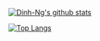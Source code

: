 <a href="https://github.com/anuraghazra/github-readme-stats"><img align="center" src="https://github-readme-stats.vercel.app/api?username=Dinh-Ng&show_icons=true&include_all_commits=true&theme=buefy&hide_border=true" alt="Dinh-Ng's github stats" /></a>

[![Top Langs](https://github-readme-stats.vercel.app/api/top-langs/?username=Dinh-Ng)](https://github.com/anuraghazra/github-readme-stats)
<!--
**Dinh-Ng/Dinh-Ng** is a ✨ _special_ ✨ repository because its `README.md` (this file) appears on your GitHub profile.

Here are some ideas to get you started:

- 🔭 I’m currently working on ...
- 🌱 I’m currently learning ...
- 👯 I’m looking to collaborate on ...
- 🤔 I’m looking for help with ...
- 💬 Ask me about ...
- 📫 How to reach me: ...
- 😄 Pronouns: ...
- ⚡ Fun fact: ...
-->
